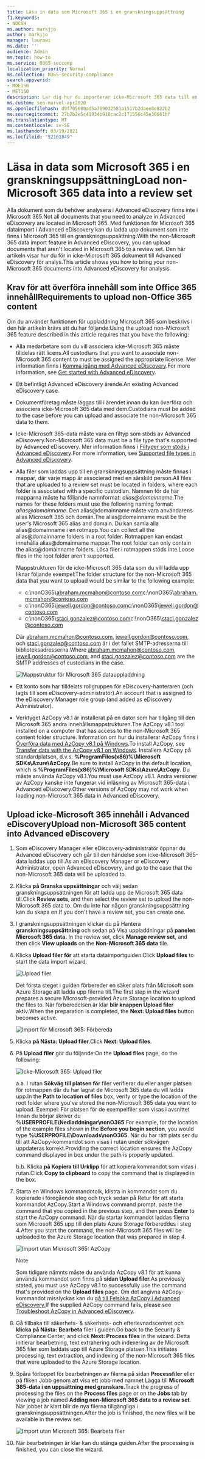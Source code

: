```yaml
---
title: Läsa in data som Microsoft 365 i en granskningsuppsättning
f1.keywords:
- NOCSH
ms.author: markjjo
author: markjjo
manager: laurawi
ms.date: ''
audience: Admin
ms.topic: how-to
ms.service: O365-seccomp
localization_priority: Normal
ms.collection: M365-security-compliance
search.appverid:
- MOE150
- MET150
description: Lär dig hur du importerar icke-Microsoft 365 data till en granskningsuppsättning för analys i Advanced eDiscovery fall.
ms.custom: seo-marvel-apr2020
ms.openlocfilehash: d9f705080ad5a769032581a1517b2daee8e822b2
ms.sourcegitcommit: 27b2b2e5c41934b918cac2c171556c45e36661bf
ms.translationtype: MT
ms.contentlocale: sv-SE
ms.lasthandoff: 03/19/2021
ms.locfileid: "52161849"
---
```

# <a name="load-non-microsoft-365-data-into-a-review-set"></a><span data-ttu-id="6eff4-103">Läsa in data som Microsoft 365 i en granskningsuppsättning</span><span class="sxs-lookup"><span data-stu-id="6eff4-103">Load non-Microsoft 365 data into a review set</span></span>

<span data-ttu-id="6eff4-104">Alla dokument som du behöver analysera i Advanced eDiscovery finns inte i Microsoft 365.</span><span class="sxs-lookup"><span data-stu-id="6eff4-104">Not all documents that you need to analyze in Advanced eDiscovery are located in Microsoft 365.</span></span> <span data-ttu-id="6eff4-105">Med funktionen för Microsoft 365 dataimport i Advanced eDiscovery kan du ladda upp dokument som inte finns i Microsoft 365 till en granskningsuppsättning.</span><span class="sxs-lookup"><span data-stu-id="6eff4-105">With the non-Microsoft 365 data import feature in Advanced eDiscovery, you can upload documents that aren't located in Microsoft 365 to a review set.</span></span> <span data-ttu-id="6eff4-106">Den här artikeln visar hur du för in icke-Microsoft 365 dokument till Advanced eDiscovery för analys.</span><span class="sxs-lookup"><span data-stu-id="6eff4-106">This article shows you how to bring your non-Microsoft 365 documents into Advanced eDiscovery for analysis.</span></span>

## <a name="requirements-to-upload-non-office-365-content"></a><span data-ttu-id="6eff4-107">Krav för att överföra innehåll som inte Office 365 innehåll</span><span class="sxs-lookup"><span data-stu-id="6eff4-107">Requirements to upload non-Office 365 content</span></span>

<span data-ttu-id="6eff4-108">Om du använder funktionen för uppladdning Microsoft 365 som beskrivs i den här artikeln krävs att du har följande:</span><span class="sxs-lookup"><span data-stu-id="6eff4-108">Using the upload non-Microsoft 365 feature described in this article requires that you have the following:</span></span>

- <span data-ttu-id="6eff4-109">Alla medarbetare som du vill associera icke-Microsoft 365 måste tilldelas rätt licens.</span><span class="sxs-lookup"><span data-stu-id="6eff4-109">All custodians that you want to associate non-Microsoft 365 content to must be assigned the appropriate license.</span></span> <span data-ttu-id="6eff4-110">Mer information finns i [Komma igång med Advanced eDiscovery](get-started-with-advanced-ediscovery.md#step-1-verify-and-assign-appropriate-licenses).</span><span class="sxs-lookup"><span data-stu-id="6eff4-110">For more information, see [Get started with Advanced eDiscovery](get-started-with-advanced-ediscovery.md#step-1-verify-and-assign-appropriate-licenses).</span></span>

- <span data-ttu-id="6eff4-111">Ett befintligt Advanced eDiscovery ärende.</span><span class="sxs-lookup"><span data-stu-id="6eff4-111">An existing Advanced eDiscovery case.</span></span>

- <span data-ttu-id="6eff4-112">Dokumentföretag måste läggas till i ärendet innan du kan överföra och associera icke-Microsoft 365 data med dem.</span><span class="sxs-lookup"><span data-stu-id="6eff4-112">Custodians must be added to the case before you can upload and associate the non-Microsoft 365 data to them.</span></span>

- <span data-ttu-id="6eff4-113">Icke-Microsoft 365-data måste vara en filtyp som stöds av Advanced eDiscovery.</span><span class="sxs-lookup"><span data-stu-id="6eff4-113">Non-Microsoft 365 data must be a file type that's supported by Advanced eDiscovery.</span></span> <span data-ttu-id="6eff4-114">Mer information finns i [Filtyper som stöds i Advanced eDiscovery](supported-filetypes-ediscovery20.md).</span><span class="sxs-lookup"><span data-stu-id="6eff4-114">For more information, see [Supported file types in Advanced eDiscovery](supported-filetypes-ediscovery20.md).</span></span>

- <span data-ttu-id="6eff4-115">Alla filer som laddas upp till en granskningsuppsättning måste finnas i mappar, där varje mapp är associerad med en särskild person.</span><span class="sxs-lookup"><span data-stu-id="6eff4-115">All files that are uploaded to a review set must be located in folders, where each folder is associated with a specific custodian.</span></span> <span data-ttu-id="6eff4-116">Namnen för de här mapparna måste ha följande namnformat: *alias@domainname*.</span><span class="sxs-lookup"><span data-stu-id="6eff4-116">The names for these folders must use the following naming format: *alias@domainname*.</span></span> <span data-ttu-id="6eff4-117">Den alias@domainname måste vara användarens alias Microsoft 365 och domän.</span><span class="sxs-lookup"><span data-stu-id="6eff4-117">The alias@domainname must be the user's Microsoft 365 alias and domain.</span></span> <span data-ttu-id="6eff4-118">Du kan samla alla alias@domainname i en rotmapp.</span><span class="sxs-lookup"><span data-stu-id="6eff4-118">You can collect all the alias@domainname folders in a root folder.</span></span> <span data-ttu-id="6eff4-119">Rotmappen kan endast innehålla alias@domainname mappar.</span><span class="sxs-lookup"><span data-stu-id="6eff4-119">The root folder can only contain the alias@domainname folders.</span></span> <span data-ttu-id="6eff4-120">Lösa filer i rotmappen stöds inte.</span><span class="sxs-lookup"><span data-stu-id="6eff4-120">Loose files in the root folder aren't supported.</span></span>

   <span data-ttu-id="6eff4-121">Mappstrukturen för de icke-Microsoft 365 data som du vill ladda upp liknar följande exempel:</span><span class="sxs-lookup"><span data-stu-id="6eff4-121">The folder structure for the non-Microsoft 365 data that you want to upload would be similar to the following example:</span></span>

   - <span data-ttu-id="6eff4-122">c:\nonO365\abraham.mcmahon@contoso.com</span><span class="sxs-lookup"><span data-stu-id="6eff4-122">c:\nonO365\abraham.mcmahon@contoso.com</span></span>
   - <span data-ttu-id="6eff4-123">c:\nonO365\jewell.gordon@contoso.com</span><span class="sxs-lookup"><span data-stu-id="6eff4-123">c:\nonO365\jewell.gordon@contoso.com</span></span>
   - <span data-ttu-id="6eff4-124">c:\nonO365\staci.gonzalez@contoso.com</span><span class="sxs-lookup"><span data-stu-id="6eff4-124">c:\nonO365\staci.gonzalez@contoso.com</span></span>

   <span data-ttu-id="6eff4-125">Där abraham.mcmahon@contoso.com, jewell.gordon@contoso.com, och staci.gonzalez@contoso.com är i det fallet SMTP-adresserna till biblioteksadresserna.</span><span class="sxs-lookup"><span data-stu-id="6eff4-125">Where abraham.mcmahon@contoso.com, jewell.gordon@contoso.com, and staci.gonzalez@contoso.com are the SMTP addresses of custodians in the case.</span></span>

   ![Mappstruktur för Microsoft 365 datauppladdning](../media/3f2dde84-294e-48ea-b44b-7437bd25284c.png)

- <span data-ttu-id="6eff4-127">Ett konto som har tilldelats rollgruppen för eDiscovery-hanteraren (och lagts till som eDiscovery-administratör).</span><span class="sxs-lookup"><span data-stu-id="6eff4-127">An account that is assigned to the eDiscovery Manager role group (and added as eDiscovery Administrator).</span></span>

- <span data-ttu-id="6eff4-128">Verktyget AzCopy v8.1 är installerat på en dator som har tillgång till den Microsoft 365 andra innehållsmappstrukturen.</span><span class="sxs-lookup"><span data-stu-id="6eff4-128">The AzCopy v8.1 tool installed on a computer that has access to the non-Microsoft 365 content folder structure.</span></span> <span data-ttu-id="6eff4-129">Information om hur du installerar AzCopy finns i [Överföra data med AzCopy v8.1 på Windows](/previous-versions/azure/storage/storage-use-azcopy).</span><span class="sxs-lookup"><span data-stu-id="6eff4-129">To install AzCopy, see [Transfer data with the AzCopy v8.1 on Windows](/previous-versions/azure/storage/storage-use-azcopy).</span></span> <span data-ttu-id="6eff4-130">Installera AzCopy på standardplatsen, d.v.s. **%ProgramFiles(x86)%\Microsoft SDKs\Azure\AzCopy**.</span><span class="sxs-lookup"><span data-stu-id="6eff4-130">Be sure to install AzCopy in the default location, which is **%ProgramFiles(x86)%\Microsoft SDKs\Azure\AzCopy**.</span></span> <span data-ttu-id="6eff4-131">Du måste använda AzCopy v8.1.</span><span class="sxs-lookup"><span data-stu-id="6eff4-131">You must use AzCopy v8.1.</span></span> <span data-ttu-id="6eff4-132">Andra versioner av AzCopy kanske inte fungerar vid inläsning av Microsoft 365-data i Advanced eDiscovery.</span><span class="sxs-lookup"><span data-stu-id="6eff4-132">Other versions of AzCopy may not work when loading non-Microsoft 365 data in Advanced eDiscovery.</span></span>


## <a name="upload-non-microsoft-365-content-into-advanced-ediscovery"></a><span data-ttu-id="6eff4-133">Upload icke-Microsoft 365 innehåll i Advanced eDiscovery</span><span class="sxs-lookup"><span data-stu-id="6eff4-133">Upload non-Microsoft 365 content into Advanced eDiscovery</span></span>

1. <span data-ttu-id="6eff4-134">Som eDiscovery Manager eller eDiscovery-administratör öppnar du Advanced eDiscovery och går till den händelse som icke-Microsoft 365-data laddas upp till.</span><span class="sxs-lookup"><span data-stu-id="6eff4-134">As an eDiscovery Manager or eDiscovery Administrator, open Advanced eDiscovery, and go to the case that the non-Microsoft 365 data will be uploaded to.</span></span>  

2. <span data-ttu-id="6eff4-135">Klicka **på Granska uppsättningar** och välj sedan granskningsuppsättningen för att ladda upp de Microsoft 365 data till.</span><span class="sxs-lookup"><span data-stu-id="6eff4-135">Click **Review sets**, and then select the review set to upload the non-Microsoft 365 data to.</span></span>  <span data-ttu-id="6eff4-136">Om du inte har någon granskningsuppsättning kan du skapa en.</span><span class="sxs-lookup"><span data-stu-id="6eff4-136">If you don't have a review set, you can create one.</span></span> 
 
3. <span data-ttu-id="6eff4-137">I granskningsuppsättningen klickar du på Hantera **granskningsuppsättning** och sedan på Visa uppladdningar på **panelen Microsoft 365 data.** </span><span class="sxs-lookup"><span data-stu-id="6eff4-137">In the review set, click **Manage review set**, and then click **View uploads** on the **Non-Microsoft 365 data** tile.</span></span>

4. <span data-ttu-id="6eff4-138">Klicka **Upload filer för** att starta dataimportguiden.</span><span class="sxs-lookup"><span data-stu-id="6eff4-138">Click **Upload files** to start the data import wizard.</span></span>

   ![Upload filer](../media/574f4059-4146-4058-9df3-ec97cf28d7c7.png)

   <span data-ttu-id="6eff4-140">Det första steget i guiden förbereder en säker plats från Microsoft som Azure Storage att ladda upp filerna till.</span><span class="sxs-lookup"><span data-stu-id="6eff4-140">The first step in the wizard prepares a secure Microsoft-provided Azure Storage location to upload the files to.</span></span>  <span data-ttu-id="6eff4-141">När förberedelsen är klar **blir knappen Upload filer** aktiv.</span><span class="sxs-lookup"><span data-stu-id="6eff4-141">When the preparation is completed, the **Next: Upload files** button becomes active.</span></span>

   ![Import för Microsoft 365: Förbereda](../media/0670a347-a578-454a-9b3d-e70ef47aec57.png)
 
5. <span data-ttu-id="6eff4-143">Klicka **på Nästa: Upload filer**.</span><span class="sxs-lookup"><span data-stu-id="6eff4-143">Click **Next: Upload files**.</span></span>

6. <span data-ttu-id="6eff4-144">På **Upload filer** gör du följande:</span><span class="sxs-lookup"><span data-stu-id="6eff4-144">On the **Upload files** page, do the following:</span></span>

   ![Icke-Microsoft 365: Upload filer](../media/3ea53b5d-7f9b-4dfc-ba63-90a38c14d41a.png)

   <span data-ttu-id="6eff4-146">a.</span><span class="sxs-lookup"><span data-stu-id="6eff4-146">a.</span></span> <span data-ttu-id="6eff4-147">I rutan **Sökväg till platsen för** filer verifierar du eller anger platsen för rotmappen där du har lagrat de Microsoft 365 data du vill ladda upp.</span><span class="sxs-lookup"><span data-stu-id="6eff4-147">In the **Path to location of files** box, verify or type the location of the root folder where you've stored the non-Microsoft 365 data you want to upload.</span></span> <span data-ttu-id="6eff4-148">Exempel: För platsen för de exempelfiler som visas i avsnittet Innan du börjar skriver du **%USERPROFILE\Nedladdningar\nonO365**.</span><span class="sxs-lookup"><span data-stu-id="6eff4-148">For example, for the location of the example files shown in the **Before you begin section**, you would type **%USERPROFILE\Downloads\nonO365**.</span></span> <span data-ttu-id="6eff4-149">När du har rätt plats ser du till att AzCopy-kommandot som visas i rutan under sökvägen uppdateras korrekt.</span><span class="sxs-lookup"><span data-stu-id="6eff4-149">Providing the correct location ensures the AzCopy command displayed in box under the path is properly updated.</span></span>

   <span data-ttu-id="6eff4-150">b.</span><span class="sxs-lookup"><span data-stu-id="6eff4-150">b.</span></span> <span data-ttu-id="6eff4-151">Klicka **på Kopiera till Urklipp** för att kopiera kommandot som visas i rutan.</span><span class="sxs-lookup"><span data-stu-id="6eff4-151">Click **Copy to clipboard** to copy the command that is displayed in the box.</span></span>

7. <span data-ttu-id="6eff4-152">Starta en Windows kommandotolk, klistra in kommandot som du kopierade  i föregående steg och tryck sedan på Retur för att starta kommandot AzCopy.</span><span class="sxs-lookup"><span data-stu-id="6eff4-152">Start a Windows command prompt, paste the command that you copied in the previous step, and then press **Enter** to start the AzCopy command.</span></span>  <span data-ttu-id="6eff4-153">När du startar kommandot laddas filerna som Microsoft 365 upp till den plats Azure Storage förbereddes i steg 4.</span><span class="sxs-lookup"><span data-stu-id="6eff4-153">After you start the command, the non-Microsoft 365 files will be uploaded to the Azure Storage location that was prepared in step 4.</span></span>

   ![Import utan Microsoft 365: AzCopy](../media/504e2dbe-f36f-4f36-9b08-04aea85d8250.png)

   > [!NOTE]
   > <span data-ttu-id="6eff4-155">Som tidigare nämnts måste du använda AzCopy v8.1 för att kunna använda kommandot som finns på **sidan Upload filer.**</span><span class="sxs-lookup"><span data-stu-id="6eff4-155">As previously stated, you must use AzCopy v8.1 to successfully use the command that's provided on the **Upload files** page.</span></span> <span data-ttu-id="6eff4-156">Om det angivna AzCopy-kommandot misslyckas kan du [gå till Felsöka AzCopy i Advanced eDiscovery.](troubleshooting-azcopy.md)</span><span class="sxs-lookup"><span data-stu-id="6eff4-156">If the supplied AzCopy command fails, please see [Troubleshoot AzCopy in Advanced eDiscovery](troubleshooting-azcopy.md).</span></span>

8. <span data-ttu-id="6eff4-157">Gå tillbaka till säkerhets- & säkerhets- och efterlevnadscentret och **klicka på Nästa: Bearbeta** filer i guiden.</span><span class="sxs-lookup"><span data-stu-id="6eff4-157">Go back to the Security & Compliance Center, and click **Next: Process files** in the wizard.</span></span>  <span data-ttu-id="6eff4-158">Detta initierar bearbetning, text extrahering och indexering av de Microsoft 365 filer som laddats upp till Azure Storage platsen.</span><span class="sxs-lookup"><span data-stu-id="6eff4-158">This initiates processing, text extraction, and indexing of the non-Microsoft 365 files that were uploaded to the Azure Storage location.</span></span>  

9. <span data-ttu-id="6eff4-159">Spåra förloppet för bearbetningen av filerna på  sidan **Processfiler** eller på fliken Jobb genom att visa ett jobb med namnet Lägga till **Microsoft 365-data i en uppsättning med granskare.**</span><span class="sxs-lookup"><span data-stu-id="6eff4-159">Track the progress of processing the files on the **Process files** page or on the **Jobs** tab by viewing a job named **Adding non-Microsoft 365 data to a review set**.</span></span>  <span data-ttu-id="6eff4-160">När jobbet är klart blir de nya filerna tillgängliga i granskningsuppsättningen.</span><span class="sxs-lookup"><span data-stu-id="6eff4-160">After the job is finished, the new files will be available in the review set.</span></span>

   ![Import utan Microsoft 365: Bearbeta filer](../media/218b1545-416a-4a9f-9b25-3b70e8508f67.png)

10. <span data-ttu-id="6eff4-162">När bearbetningen är klar kan du stänga guiden.</span><span class="sxs-lookup"><span data-stu-id="6eff4-162">After the processing is finished, you can close the wizard.</span></span>